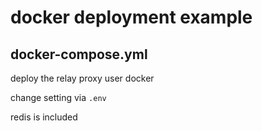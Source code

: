 # docker deployment example

## docker-compose.yml

deploy the relay proxy user docker

change setting via `.env`

redis is included
